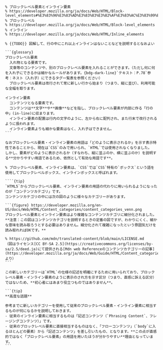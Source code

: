 ````{card} ブロックレベル要素とインライン要素
% ブロックレベル要素とインライン要素
% https://developer.mozilla.org/ja/docs/Web/HTML/Block-level_elements#%E3%83%96%E3%83%AD%E3%83%83%E3%82%AF%E3%83%AC%E3%83%99%E3%83%AB%E8%A6%81%E7%B4%A0%E3%81%A8%E3%82%A4%E3%83%B3%E3%83%A9%E3%82%A4%E3%83%B3%E8%A6%81%E7%B4%A0
% ブロックレベル
% https://developer.mozilla.org/ja/docs/Web/HTML/Block-level_elements
% インライン
% https://developer.mozilla.org/ja/docs/Web/HTML/Inline_elements

% {{TODO}} 図解して、行の中にこれ以上インラインはないことなどを説明するとなおよい

```{glossary}
ブロックレベル要素
  入れ物となる要素です。
  文章等のコンテンツや、別のブロックレベル要素を入れることができます。（ただし何に何を入れ子にできるかは細かなルールがあります。{bdg-dark-line}`テキスト：P.78`参考：ネスト（入れ子）にできるタグ一覧表を参照ください）
  ブロックレベル要素は改行されて常に新しい行から始まり（つまり、縦に並び）、利用可能な全幅を取ります。

インライン要素
  コンテンツとなる要素です。
  コンテンツは**文字**や**画像**などを指し、ブロックレベル要素が内部に作る「行の中」(in-line)に収まります。
  インライン要素の配置は行内の文字のように、左から右に配列され、また行末で改行されるように扱われます。
  インライン要素よりも細かな要素はなく、入れ子はできません。
```

なおブロックレベル要素・インライン要素の用語は「どのように表示されるか」を示す表示特性であることから、現在は`CSS`のみで用いられ、`HTML`では使用されなくなりました。
しかし、要素がどのように表示されるか（すなわち、縦に並ぶのか、横に並ぶのか）を説明する**分かりやすい用語であるため、依然として有効な用語です**。

% ブロックレベル要素、インライン要素は、`CSS`では`CSS`特有の`ボックス`という語を使用してブロックレベルボックス、インラインボックスと呼ばれます。

````{tip}
`HTML5`からブロックレベル要素、インライン要素の用語の代わりに用いられるようになったのが「コンテンツカテゴリ」です。
コンテンツカテゴリの中には次の図のように様々なカテゴリーがあります。

```{figure} https://developer.mozilla.org/en-US/docs/Web/HTML/Content_categories/content_categories_venn.png
ブロックレベル要素とインライン要素はより複雑なコンテンツカテゴリに細分化されました。
**注意：この図はコンテンツカテゴリを説明するときの定番の図ですが、わかりにくく、細かな意味を読み取ろうとする必要はありません。細分化されて複雑になったという雰囲気だけを読み取れればOKです。**

% https://github.com/mdn/translated-content/blob/main/LICENSE.md
（図はライセンス[CC BY-SA 2.5](https://creativecommons.org/licenses/by-sa/2.5/deed.ja)にて提供される[Mdn web Referenceのコンテンツカテゴリーの記事](https://developer.mozilla.org/ja/docs/Web/Guide/HTML/Content_categories) より）
```

この新しいカテゴリーは`HTML`の仕様の記述を明確にするために用いられており、ブロックレベル要素・インライン要素のように表示のされ方を示す区分（つまり、直感に訴える区分）ではないため、**初心者にはあまり役立つものではありません**。

```{tip}
**高度な話題**

参考までに新しいカテゴリーを使用して従来のブロックレベル要素・インライン要素に相当するものが何になるかを説明しておきます。
- 従来のインライン要素に相当するものは「記述コンテンツ（`Phrasing Content`、フレージングコンテンツ）」です。
- 従来のブロックレベル要素に直接相当するものはなく、「フローコンテンツ」（`body`に入るほとんどの要素）から「記述コンテンツ」を差し引いたもの、となります。**この点が直感的ではなく「ブロックレベル要素」の用語を用いたほうが分かりやすい**理由となっています。
```
````
